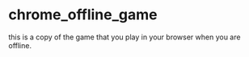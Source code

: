 # chrome_offline_game
this is a copy of the game that you play in your browser when you are offline.
